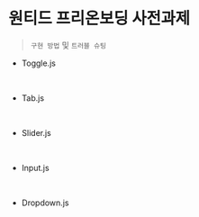 # 원티드 프리온보딩 사전과제

> `구현 방법` 및 `트러블 슈팅`

- Toggle.js

<br>

- Tab.js

<br>

- Slider.js

<br>

- Input.js

<br>

- Dropdown.js

<br>